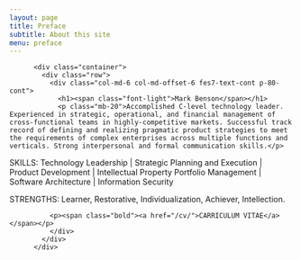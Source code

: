 ```yaml
---
layout: page
title: Preface
subtitle: About this site
menu: preface
---
```


<!-- FEATURES 7 -->
<div class="page-section grey-light-bg clearfix">
          <div class="fes7-img-cont col-md-5">
            <div class="fes7-img" style="background-image: url(/images/mdb.jpg)"></div>
          </div>
          
          <div class="container">
            <div class="row">
              <div class="col-md-6 col-md-offset-6 fes7-text-cont p-80-cont">
                <h1><span class="font-light">Mark Benson</span></h1>
                <p class="mb-20">Accomplished C-level technology leader. Experienced in strategic, operational, and financial management of cross-functional teams in highly-competitive markets. Successful track record of defining and realizing pragmatic product strategies to meet the requirements of complex enterprises across multiple functions and verticals. Strong interpersonal and formal communication skills.</p>

<p class="mb-10"><span class="bold">SKILLS</span>: Technology Leadership | Strategic Planning and Execution | Product Development | Intellectual Property Portfolio Management | Software Architecture | Information Security</p>

<p class="mb-30"><span class="bold">STRENGTHS</span>: Learner, Restorative, Individualization, Achiever, Intellection.</p>
              
              <p><span class="bold"><a href="/cv/">CARRICULUM VITAE</a></span></p>
              </div>
            </div>
          </div>
</div>


[ln1]: http://exosite.com/ "Exosite"
[ln2]: /images/mug.jpg "Mark Benson"

